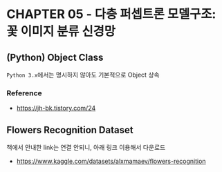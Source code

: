 # CHAPTER 05 - 다층 퍼셉트론 모델구조: 꽃 이미지 분류 신경망


## (Python) Object Class
`Python 3.x`에서는 명시하지 않아도 기본적으로 Object 상속

### Reference
- https://jh-bk.tistory.com/24


## Flowers Recognition Dataset
책에서 안내한 link는 연결 안되니, 아래 링크 이용해서 다운로드

- https://www.kaggle.com/datasets/alxmamaev/flowers-recognition
  

